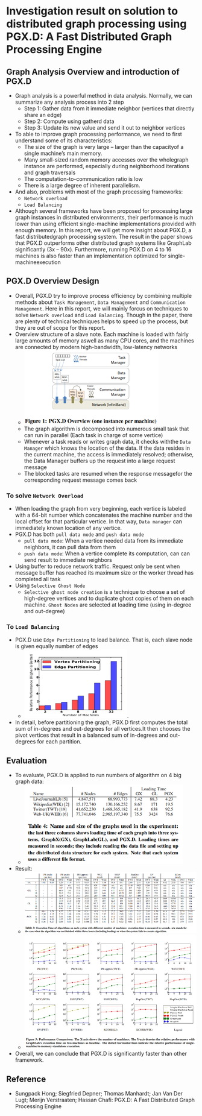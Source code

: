 # Investigation result on solution to distributed graph processing using PGX.D: A Fast Distributed Graph Processing Engine

## Graph Analysis Overview and introduction of PGX.D

+ Graph analysis is a powerful method in data analysis. Normally, we can summarize any analysis process into 2 step
  + Step 1: Gather data from it immediate neighbor (vertices that directly share an edge)
  + Step 2: Compute using gatherd data
  + Step 3: Update its new value and send it out to neighbor vertices
+ To able to improve graph processing performance, we need to first understand some of its characteristics:
  + The size of the graph is very large – larger than the capacityof a single machine’s main memory.
  + Many small-sized random memory accesses over the wholegraph instance are performed, especially during neighborhood iterations and graph traversals
  + The computation-to-communication ratio is low
  + There is a large degree of inherent parallelism.
+ And also, problems with most of the graph processing frameworks:
  + `Network overload`
  + `Load Balancing`
+ Although several frameworks have been proposed for processing large graph instances in distributed environments, their performance is much lower than using efficient single-machine implementations provided with enough memory. In this report, we will get more insight about PGX.D, a fast  distributedgraph  processing  system. The result in the paper shows that  PGX.D outperforms other distributed graph systems like GraphLab significantly (3x – 90x). Furthermore, running PGX.D on 4 to 16 machines is also  faster  than  an  implementation optimized for single-machineexecution

## PGX.D Overview Design

+ Overall, PGX.D try to improve process efficiency by combining multiple methods about `Task Management`, `Data Management` and `Communication Management`. Here in this report, we will mainly forcus on techniques to solve `Network overload` and `Load Balancing`. Though in the paper, there are plenty of technical techniques helps to speed up the process, but they are out of scope for this report.
+ Overview structure of a slave note. Each  machine  is  loaded  with  fairly  large  amounts  of  memory  aswell as many CPU cores, and the machines are connected by modern high-bandwidth, low-latency networks
  + ![alt text](./img1.png)
  + The graph algorithm is decomposed into numerous small task that can run in parallel (Each task in charge of some vertice)
  + Whenever a task reads or writes graph data, it checks withthe `Data Manager` which knows the location of the data. If the data resides in the current machine, the access is immediately resolved; otherwise,  the  Data  Manager  buffers  up  the  request  into  a  large request message
  + The blocked tasks are resumed when the response messagefor the corresponding request message comes back

### To solve `Network Overload`

+ When loading the graph from very beginning, each vertice is labeled with a 64-bit number which concatenates the machine number and the local offset for that particular vertice. In that way, `Data manager` can immediately known location of any vertice.
+ PGX.D has both `pull data mode` and `push data mode`
  + `pull data mode`: When a vertice needed data from its immediate neighbors, it can pull data from them
  + `push data mode`: When a vertice complete its computation, can can send result to immediate neighbors
+ Using buffer to reduce network traffic. Request only be sent when message buffer has reached its maximum size or the worker thread has completed all task
+ Using `Selective Ghost Node`
  + `Selective ghost node creation` is a technique to choose a set of high-degree vertices and to duplicate ghost copies of them on each machine. `Ghost Nodes` are selected at loading time (using in-degree and out-degree)

### To `Load Balancing`

+ PGX.D use `Edge Partitioning` to load balance. That is, each slave node is given equally number of edges
  + ![alt text](./img2.png).
+ In detail, before partitioning the graph, PGX.D first computes the total sum of in-degrees and out-degrees for all vertices.It then chooses the pivot vertices that result in a balanced sum of in-degrees and out-degrees for each partition.

## Evaluation

+ To evaluate, PGX.D is applied to run numbers of algorithm on 4 big graph data:
  + ![alt text](./img3.png)
+ Result:
  + ![alt text](./img4.png)
  + ![alt text](./img5.png)
+ Overall, we can conclude that PGX.D is significantly faster than other framework.


## Reference

+ Sungpack Hong; Siegfried Depner; Thomas Manhardt; Jan Van Der Lugt; Merijn Verstraaten; Hassan Chafi: PGX.D: A Fast Distributed Graph Processing Engine 


